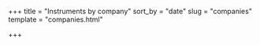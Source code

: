 
+++
title = "Instruments by company"
sort_by = "date"
slug = "companies"
template = "companies.html"

+++

